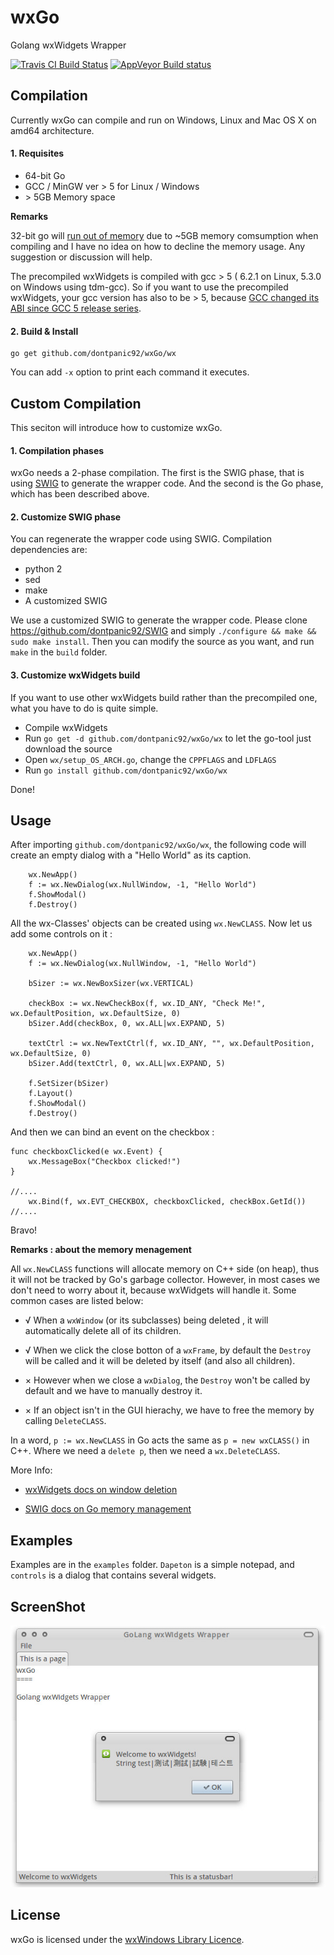 wxGo
====

Golang wxWidgets Wrapper

[![Travis CI Build Status](https://travis-ci.org/dontpanic92/wxGo.svg)](https://travis-ci.org/dontpanic92/wxGo)
[![AppVeyor Build status](https://ci.appveyor.com/api/projects/status/ywus0amnmy72uaa4?svg=true)](https://ci.appveyor.com/project/dontpanic92/wxgo)

Compilation 
----

Currently wxGo can compile and run on Windows, Linux and Mac OS X on amd64 architecture.

#### 1. Requisites

- 64-bit Go
- GCC / MinGW ver > 5 for Linux / Windows
- \> 5GB Memory space

__Remarks__

32-bit go will [run out of memory](https://github.com/dontpanic92/wxGo/issues/3) due to ~5GB memory comsumption when compiling and I have no idea on how to decline the memory usage. Any suggestion or discussion will help.

The precompiled wxWidgets is compiled with gcc > 5 ( 6.2.1 on Linux, 5.3.0 on Windows using tdm-gcc). So if you want to use the precompiled wxWidgets, your gcc version has also to be > 5, because [GCC changed its ABI since GCC 5 release series](https://gcc.gnu.org/gcc-5/changes.html#libstdcxx).


#### 2. Build & Install

```
go get github.com/dontpanic92/wxGo/wx
```

You can add `-x` option to print each command it executes.

Custom Compilation
----

This seciton will introduce how to customize wxGo.

#### 1. Compilation phases

wxGo needs a 2-phase compilation. The first is the SWIG phase, that is using [SWIG](https://github.com/SWIG/SWIG) to generate the wrapper code. And the second is the Go phase, which has been described above.


#### 2. Customize SWIG phase

You can regenerate the wrapper code using SWIG. Compilation dependencies are:

- python 2
- sed
- make
- A customized SWIG


We use a customized SWIG to generate the wrapper code. Please clone https://github.com/dontpanic92/SWIG and simply `./configure && make && sudo make install`. Then you can modify the source as you want, and run `make` in the `build` folder.

#### 3. Customize wxWidgets build

If you want to use other wxWidgets build rather than the precompiled one, what you have to do is quite simple.

- Compile wxWidgets
- Run `go get -d github.com/dontpanic92/wxGo/wx` to let the go-tool just download the source
- Open `wx/setup_OS_ARCH.go`, change the `CPPFLAGS` and `LDFLAGS`
- Run `go install github.com/dontpanic92/wxGo/wx`

Done!

Usage
----

After importing `github.com/dontpanic92/wxGo/wx`, the following code will create an empty dialog with a "Hello World" as its caption.

```
    wx.NewApp()
    f := wx.NewDialog(wx.NullWindow, -1, "Hello World")
    f.ShowModal()
    f.Destroy()
```

All the wx-Classes' objects can be created using `wx.NewCLASS`. Now let us add some controls on it :

```
    wx.NewApp()
    f := wx.NewDialog(wx.NullWindow, -1, "Hello World")

    bSizer := wx.NewBoxSizer(wx.VERTICAL)

    checkBox := wx.NewCheckBox(f, wx.ID_ANY, "Check Me!", wx.DefaultPosition, wx.DefaultSize, 0)
    bSizer.Add(checkBox, 0, wx.ALL|wx.EXPAND, 5)

    textCtrl := wx.NewTextCtrl(f, wx.ID_ANY, "", wx.DefaultPosition, wx.DefaultSize, 0)
    bSizer.Add(textCtrl, 0, wx.ALL|wx.EXPAND, 5)

    f.SetSizer(bSizer)
    f.Layout()
    f.ShowModal()
    f.Destroy()
```

And then we can bind an event on the checkbox :

```
func checkboxClicked(e wx.Event) {
    wx.MessageBox("Checkbox clicked!")
}

//....
    wx.Bind(f, wx.EVT_CHECKBOX, checkboxClicked, checkBox.GetId())
//....
```

Bravo!

__Remarks : about the memory menagement__

All `wx.NewCLASS` functions will allocate memory on C++ side (on heap), thus it will not be tracked by Go's garbage collector. However, in most cases we don't need to worry about it, because wxWidgets will handle it. Some common cases are listed below:

- √ When a `wxWindow` (or its subclasses) being deleted , it will automatically delete all of its children.

- √ When we click the close botton of a `wxFrame`, by default the `Destroy` will be called and it will be deleted by itself (and also all children). 

- × However when we close a `wxDialog`, the `Destroy` won't be called by default and we have to manually destroy it.

- × If an object isn't in the GUI hierachy, we have to free the memory by calling `DeleteCLASS`. 

In a word, `p := wx.NewCLASS` in Go acts the same as `p = new wxCLASS()` in C++. Where we need a `delete p`, then we need a `wx.DeleteCLASS`.

More Info: 

- [wxWidgets docs on window deletion](http://docs.wxwidgets.org/3.0/overview_windowdeletion.html)

- [SWIG docs on Go memory management](http://www.swig.org/Doc3.0/Go.html#Go_class_memory)

Examples
----

Examples are in the `examples` folder. `Dapeton` is a simple notepad, and `controls` is a dialog that contains several widgets.

ScreenShot
----

![screenshot](./examples/screenshot.jpg)

License
----

wxGo is licensed under the [wxWindows Library Licence](http://wxwidgets.org/about/licence/).
